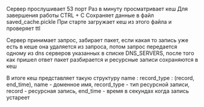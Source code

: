 Сервер прослушивает 53 порт
Раз в минуту просматривает кеш
Для завершения работы CTRL + C
Сохраняет данные в файл saved_cache.pickle
При старте загружает кеш из этого файла и проверяет ttl

Сервер принимает запрос, забирает пакет, если какая то запись уже есть в кеше она удаляется из запроса, потом запрос передается одному из dns серверов указанных в списке DNS_SERVERS, после того как пришел ответ пакет разбирается и ресурсные записи сохраняются в кеш

В итоге кеш представляет такую структуру name : record_type : (record, end_time), name - доменное имя, record_type - тип ресурсной записи, record - ресурсная запись, end_time - время в секундах когда запись устареет